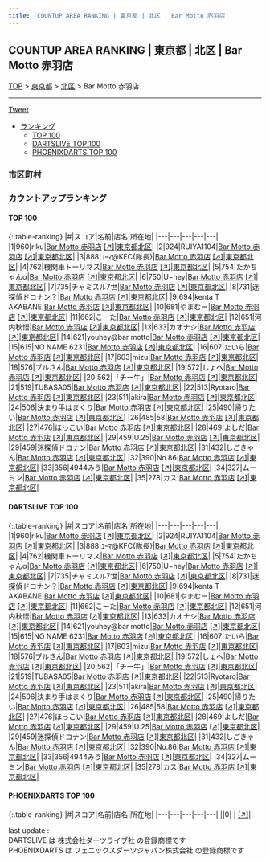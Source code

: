 ```yaml
---
title: 'COUNTUP AREA RANKING | 東京都 | 北区 | Bar Motto 赤羽店'
---
```

## COUNTUP AREA RANKING | 東京都 | 北区 | Bar Motto 赤羽店

[TOP](/darts/rank/) > [東京都](/darts/rank/東京都/) > [北区](/darts/rank/東京都/北区/) > Bar Motto 赤羽店

___

<a href="https://twitter.com/share?ref_src=twsrc%5Etfw" data-text="COUNTUP AREA RANKING | 東京都北区Bar Motto 赤羽店" class="twitter-share-button" data-hashtags="DARTSLIVE,PHOENIXDARTS,darts,ダーツ" data-show-count="false">Tweet</a>

* [ランキング](#カウントアップランキング)
    * [TOP 100](#top-100)
    * [DARTSLIVE TOP 100](#dartslive-top-100)
    * [PHOENIXDARTS TOP 100](#phoenixdarts-top-100)

### 市区町村

<ul>

</ul>

### カウントアップランキング

#### TOP 100



{:.table-ranking}
|#|スコア|名前|店名|所在地|
|---|---|---|---|---|
|1|960|<span class="rank-name-dl">riku</span>|<a href="/darts/rank/shops/94853cb54bdf969c0d9b047a20a7ba1e.html">Bar Motto 赤羽店</a> <a href="https://search.dartslive.com/jp/shop/94853cb54bdf969c0d9b047a20a7ba1e">[↗]</a>|<a href="/darts/rank/東京都/北区">東京都北区</a>|
|2|924|<span class="rank-name-dl">RUIYA1104</span>|<a href="/darts/rank/shops/94853cb54bdf969c0d9b047a20a7ba1e.html">Bar Motto 赤羽店</a> <a href="https://search.dartslive.com/jp/shop/94853cb54bdf969c0d9b047a20a7ba1e">[↗]</a>|<a href="/darts/rank/東京都/北区">東京都北区</a>|
|3|888|<span class="rank-name-dl">ﾕｰﾏ@KFC{隊長}</span>|<a href="/darts/rank/shops/94853cb54bdf969c0d9b047a20a7ba1e.html">Bar Motto 赤羽店</a> <a href="https://search.dartslive.com/jp/shop/94853cb54bdf969c0d9b047a20a7ba1e">[↗]</a>|<a href="/darts/rank/東京都/北区">東京都北区</a>|
|4|762|<span class="rank-name-dl">機関車トーリマス</span>|<a href="/darts/rank/shops/94853cb54bdf969c0d9b047a20a7ba1e.html">Bar Motto 赤羽店</a> <a href="https://search.dartslive.com/jp/shop/94853cb54bdf969c0d9b047a20a7ba1e">[↗]</a>|<a href="/darts/rank/東京都/北区">東京都北区</a>|
|5|754|<span class="rank-name-dl">たかちゃんα</span>|<a href="/darts/rank/shops/94853cb54bdf969c0d9b047a20a7ba1e.html">Bar Motto 赤羽店</a> <a href="https://search.dartslive.com/jp/shop/94853cb54bdf969c0d9b047a20a7ba1e">[↗]</a>|<a href="/darts/rank/東京都/北区">東京都北区</a>|
|6|750|<span class="rank-name-dl">U−hey</span>|<a href="/darts/rank/shops/94853cb54bdf969c0d9b047a20a7ba1e.html">Bar Motto 赤羽店</a> <a href="https://search.dartslive.com/jp/shop/94853cb54bdf969c0d9b047a20a7ba1e">[↗]</a>|<a href="/darts/rank/東京都/北区">東京都北区</a>|
|7|735|<span class="rank-name-dl">チャミスル7世</span>|<a href="/darts/rank/shops/94853cb54bdf969c0d9b047a20a7ba1e.html">Bar Motto 赤羽店</a> <a href="https://search.dartslive.com/jp/shop/94853cb54bdf969c0d9b047a20a7ba1e">[↗]</a>|<a href="/darts/rank/東京都/北区">東京都北区</a>|
|8|731|<span class="rank-name-dl">迷探偵ドコナン？</span>|<a href="/darts/rank/shops/94853cb54bdf969c0d9b047a20a7ba1e.html">Bar Motto 赤羽店</a> <a href="https://search.dartslive.com/jp/shop/94853cb54bdf969c0d9b047a20a7ba1e">[↗]</a>|<a href="/darts/rank/東京都/北区">東京都北区</a>|
|9|694|<span class="rank-name-dl">kenta T AKABANE</span>|<a href="/darts/rank/shops/94853cb54bdf969c0d9b047a20a7ba1e.html">Bar Motto 赤羽店</a> <a href="https://search.dartslive.com/jp/shop/94853cb54bdf969c0d9b047a20a7ba1e">[↗]</a>|<a href="/darts/rank/東京都/北区">東京都北区</a>|
|10|681|<span class="rank-name-dl">やまむー</span>|<a href="/darts/rank/shops/94853cb54bdf969c0d9b047a20a7ba1e.html">Bar Motto 赤羽店</a> <a href="https://search.dartslive.com/jp/shop/94853cb54bdf969c0d9b047a20a7ba1e">[↗]</a>|<a href="/darts/rank/東京都/北区">東京都北区</a>|
|11|662|<span class="rank-name-dl">こーた</span>|<a href="/darts/rank/shops/94853cb54bdf969c0d9b047a20a7ba1e.html">Bar Motto 赤羽店</a> <a href="https://search.dartslive.com/jp/shop/94853cb54bdf969c0d9b047a20a7ba1e">[↗]</a>|<a href="/darts/rank/東京都/北区">東京都北区</a>|
|12|651|<span class="rank-name-dl">河内秋悟</span>|<a href="/darts/rank/shops/94853cb54bdf969c0d9b047a20a7ba1e.html">Bar Motto 赤羽店</a> <a href="https://search.dartslive.com/jp/shop/94853cb54bdf969c0d9b047a20a7ba1e">[↗]</a>|<a href="/darts/rank/東京都/北区">東京都北区</a>|
|13|633|<span class="rank-name-dl">カオナシ</span>|<a href="/darts/rank/shops/94853cb54bdf969c0d9b047a20a7ba1e.html">Bar Motto 赤羽店</a> <a href="https://search.dartslive.com/jp/shop/94853cb54bdf969c0d9b047a20a7ba1e">[↗]</a>|<a href="/darts/rank/東京都/北区">東京都北区</a>|
|14|621|<span class="rank-name-dl">youhey@bar motto</span>|<a href="/darts/rank/shops/94853cb54bdf969c0d9b047a20a7ba1e.html">Bar Motto 赤羽店</a> <a href="https://search.dartslive.com/jp/shop/94853cb54bdf969c0d9b047a20a7ba1e">[↗]</a>|<a href="/darts/rank/東京都/北区">東京都北区</a>|
|15|615|<span class="rank-name-dl">NO NAME 6231</span>|<a href="/darts/rank/shops/94853cb54bdf969c0d9b047a20a7ba1e.html">Bar Motto 赤羽店</a> <a href="https://search.dartslive.com/jp/shop/94853cb54bdf969c0d9b047a20a7ba1e">[↗]</a>|<a href="/darts/rank/東京都/北区">東京都北区</a>|
|16|607|<span class="rank-name-dl">たいら</span>|<a href="/darts/rank/shops/94853cb54bdf969c0d9b047a20a7ba1e.html">Bar Motto 赤羽店</a> <a href="https://search.dartslive.com/jp/shop/94853cb54bdf969c0d9b047a20a7ba1e">[↗]</a>|<a href="/darts/rank/東京都/北区">東京都北区</a>|
|17|603|<span class="rank-name-dl">mizu</span>|<a href="/darts/rank/shops/94853cb54bdf969c0d9b047a20a7ba1e.html">Bar Motto 赤羽店</a> <a href="https://search.dartslive.com/jp/shop/94853cb54bdf969c0d9b047a20a7ba1e">[↗]</a>|<a href="/darts/rank/東京都/北区">東京都北区</a>|
|18|576|<span class="rank-name-dl">ブルさん</span>|<a href="/darts/rank/shops/94853cb54bdf969c0d9b047a20a7ba1e.html">Bar Motto 赤羽店</a> <a href="https://search.dartslive.com/jp/shop/94853cb54bdf969c0d9b047a20a7ba1e">[↗]</a>|<a href="/darts/rank/東京都/北区">東京都北区</a>|
|19|572|<span class="rank-name-dl">しょへ</span>|<a href="/darts/rank/shops/94853cb54bdf969c0d9b047a20a7ba1e.html">Bar Motto 赤羽店</a> <a href="https://search.dartslive.com/jp/shop/94853cb54bdf969c0d9b047a20a7ba1e">[↗]</a>|<a href="/darts/rank/東京都/北区">東京都北区</a>|
|20|562|<span class="rank-name-dl">「チー牛」</span>|<a href="/darts/rank/shops/94853cb54bdf969c0d9b047a20a7ba1e.html">Bar Motto 赤羽店</a> <a href="https://search.dartslive.com/jp/shop/94853cb54bdf969c0d9b047a20a7ba1e">[↗]</a>|<a href="/darts/rank/東京都/北区">東京都北区</a>|
|21|519|<span class="rank-name-dl">TUBASA05</span>|<a href="/darts/rank/shops/94853cb54bdf969c0d9b047a20a7ba1e.html">Bar Motto 赤羽店</a> <a href="https://search.dartslive.com/jp/shop/94853cb54bdf969c0d9b047a20a7ba1e">[↗]</a>|<a href="/darts/rank/東京都/北区">東京都北区</a>|
|22|513|<span class="rank-name-dl">Ryotaro</span>|<a href="/darts/rank/shops/94853cb54bdf969c0d9b047a20a7ba1e.html">Bar Motto 赤羽店</a> <a href="https://search.dartslive.com/jp/shop/94853cb54bdf969c0d9b047a20a7ba1e">[↗]</a>|<a href="/darts/rank/東京都/北区">東京都北区</a>|
|23|511|<span class="rank-name-dl">akira</span>|<a href="/darts/rank/shops/94853cb54bdf969c0d9b047a20a7ba1e.html">Bar Motto 赤羽店</a> <a href="https://search.dartslive.com/jp/shop/94853cb54bdf969c0d9b047a20a7ba1e">[↗]</a>|<a href="/darts/rank/東京都/北区">東京都北区</a>|
|24|506|<span class="rank-name-dl">決まり手はまくり</span>|<a href="/darts/rank/shops/94853cb54bdf969c0d9b047a20a7ba1e.html">Bar Motto 赤羽店</a> <a href="https://search.dartslive.com/jp/shop/94853cb54bdf969c0d9b047a20a7ba1e">[↗]</a>|<a href="/darts/rank/東京都/北区">東京都北区</a>|
|25|490|<span class="rank-name-dl">帰りたい</span>|<a href="/darts/rank/shops/94853cb54bdf969c0d9b047a20a7ba1e.html">Bar Motto 赤羽店</a> <a href="https://search.dartslive.com/jp/shop/94853cb54bdf969c0d9b047a20a7ba1e">[↗]</a>|<a href="/darts/rank/東京都/北区">東京都北区</a>|
|26|485|<span class="rank-name-dl">58</span>|<a href="/darts/rank/shops/94853cb54bdf969c0d9b047a20a7ba1e.html">Bar Motto 赤羽店</a> <a href="https://search.dartslive.com/jp/shop/94853cb54bdf969c0d9b047a20a7ba1e">[↗]</a>|<a href="/darts/rank/東京都/北区">東京都北区</a>|
|27|476|<span class="rank-name-dl">ほっこい</span>|<a href="/darts/rank/shops/94853cb54bdf969c0d9b047a20a7ba1e.html">Bar Motto 赤羽店</a> <a href="https://search.dartslive.com/jp/shop/94853cb54bdf969c0d9b047a20a7ba1e">[↗]</a>|<a href="/darts/rank/東京都/北区">東京都北区</a>|
|28|469|<span class="rank-name-dl">よしだ</span>|<a href="/darts/rank/shops/94853cb54bdf969c0d9b047a20a7ba1e.html">Bar Motto 赤羽店</a> <a href="https://search.dartslive.com/jp/shop/94853cb54bdf969c0d9b047a20a7ba1e">[↗]</a>|<a href="/darts/rank/東京都/北区">東京都北区</a>|
|29|459|<span class="rank-name-dl">U.25</span>|<a href="/darts/rank/shops/94853cb54bdf969c0d9b047a20a7ba1e.html">Bar Motto 赤羽店</a> <a href="https://search.dartslive.com/jp/shop/94853cb54bdf969c0d9b047a20a7ba1e">[↗]</a>|<a href="/darts/rank/東京都/北区">東京都北区</a>|
|29|459|<span class="rank-name-dl">迷探偵ドコナン</span>|<a href="/darts/rank/shops/94853cb54bdf969c0d9b047a20a7ba1e.html">Bar Motto 赤羽店</a> <a href="https://search.dartslive.com/jp/shop/94853cb54bdf969c0d9b047a20a7ba1e">[↗]</a>|<a href="/darts/rank/東京都/北区">東京都北区</a>|
|31|432|<span class="rank-name-dl">しごきゃん</span>|<a href="/darts/rank/shops/94853cb54bdf969c0d9b047a20a7ba1e.html">Bar Motto 赤羽店</a> <a href="https://search.dartslive.com/jp/shop/94853cb54bdf969c0d9b047a20a7ba1e">[↗]</a>|<a href="/darts/rank/東京都/北区">東京都北区</a>|
|32|390|<span class="rank-name-dl">No.86</span>|<a href="/darts/rank/shops/94853cb54bdf969c0d9b047a20a7ba1e.html">Bar Motto 赤羽店</a> <a href="https://search.dartslive.com/jp/shop/94853cb54bdf969c0d9b047a20a7ba1e">[↗]</a>|<a href="/darts/rank/東京都/北区">東京都北区</a>|
|33|356|<span class="rank-name-dl">4944みう</span>|<a href="/darts/rank/shops/94853cb54bdf969c0d9b047a20a7ba1e.html">Bar Motto 赤羽店</a> <a href="https://search.dartslive.com/jp/shop/94853cb54bdf969c0d9b047a20a7ba1e">[↗]</a>|<a href="/darts/rank/東京都/北区">東京都北区</a>|
|34|327|<span class="rank-name-dl">ムーミン</span>|<a href="/darts/rank/shops/94853cb54bdf969c0d9b047a20a7ba1e.html">Bar Motto 赤羽店</a> <a href="https://search.dartslive.com/jp/shop/94853cb54bdf969c0d9b047a20a7ba1e">[↗]</a>|<a href="/darts/rank/東京都/北区">東京都北区</a>|
|35|278|<span class="rank-name-dl">カス</span>|<a href="/darts/rank/shops/94853cb54bdf969c0d9b047a20a7ba1e.html">Bar Motto 赤羽店</a> <a href="https://search.dartslive.com/jp/shop/94853cb54bdf969c0d9b047a20a7ba1e">[↗]</a>|<a href="/darts/rank/東京都/北区">東京都北区</a>|


#### DARTSLIVE TOP 100



{:.table-ranking}
|#|スコア|名前|店名|所在地|
|---|---|---|---|---|
|1|960|<span class="rank-name-dl">riku</span>|<a href="/darts/rank/shops/94853cb54bdf969c0d9b047a20a7ba1e.html">Bar Motto 赤羽店</a> <a href="https://search.dartslive.com/jp/shop/94853cb54bdf969c0d9b047a20a7ba1e">[↗]</a>|<a href="/darts/rank/東京都/北区">東京都北区</a>|
|2|924|<span class="rank-name-dl">RUIYA1104</span>|<a href="/darts/rank/shops/94853cb54bdf969c0d9b047a20a7ba1e.html">Bar Motto 赤羽店</a> <a href="https://search.dartslive.com/jp/shop/94853cb54bdf969c0d9b047a20a7ba1e">[↗]</a>|<a href="/darts/rank/東京都/北区">東京都北区</a>|
|3|888|<span class="rank-name-dl">ﾕｰﾏ@KFC{隊長}</span>|<a href="/darts/rank/shops/94853cb54bdf969c0d9b047a20a7ba1e.html">Bar Motto 赤羽店</a> <a href="https://search.dartslive.com/jp/shop/94853cb54bdf969c0d9b047a20a7ba1e">[↗]</a>|<a href="/darts/rank/東京都/北区">東京都北区</a>|
|4|762|<span class="rank-name-dl">機関車トーリマス</span>|<a href="/darts/rank/shops/94853cb54bdf969c0d9b047a20a7ba1e.html">Bar Motto 赤羽店</a> <a href="https://search.dartslive.com/jp/shop/94853cb54bdf969c0d9b047a20a7ba1e">[↗]</a>|<a href="/darts/rank/東京都/北区">東京都北区</a>|
|5|754|<span class="rank-name-dl">たかちゃんα</span>|<a href="/darts/rank/shops/94853cb54bdf969c0d9b047a20a7ba1e.html">Bar Motto 赤羽店</a> <a href="https://search.dartslive.com/jp/shop/94853cb54bdf969c0d9b047a20a7ba1e">[↗]</a>|<a href="/darts/rank/東京都/北区">東京都北区</a>|
|6|750|<span class="rank-name-dl">U−hey</span>|<a href="/darts/rank/shops/94853cb54bdf969c0d9b047a20a7ba1e.html">Bar Motto 赤羽店</a> <a href="https://search.dartslive.com/jp/shop/94853cb54bdf969c0d9b047a20a7ba1e">[↗]</a>|<a href="/darts/rank/東京都/北区">東京都北区</a>|
|7|735|<span class="rank-name-dl">チャミスル7世</span>|<a href="/darts/rank/shops/94853cb54bdf969c0d9b047a20a7ba1e.html">Bar Motto 赤羽店</a> <a href="https://search.dartslive.com/jp/shop/94853cb54bdf969c0d9b047a20a7ba1e">[↗]</a>|<a href="/darts/rank/東京都/北区">東京都北区</a>|
|8|731|<span class="rank-name-dl">迷探偵ドコナン？</span>|<a href="/darts/rank/shops/94853cb54bdf969c0d9b047a20a7ba1e.html">Bar Motto 赤羽店</a> <a href="https://search.dartslive.com/jp/shop/94853cb54bdf969c0d9b047a20a7ba1e">[↗]</a>|<a href="/darts/rank/東京都/北区">東京都北区</a>|
|9|694|<span class="rank-name-dl">kenta T AKABANE</span>|<a href="/darts/rank/shops/94853cb54bdf969c0d9b047a20a7ba1e.html">Bar Motto 赤羽店</a> <a href="https://search.dartslive.com/jp/shop/94853cb54bdf969c0d9b047a20a7ba1e">[↗]</a>|<a href="/darts/rank/東京都/北区">東京都北区</a>|
|10|681|<span class="rank-name-dl">やまむー</span>|<a href="/darts/rank/shops/94853cb54bdf969c0d9b047a20a7ba1e.html">Bar Motto 赤羽店</a> <a href="https://search.dartslive.com/jp/shop/94853cb54bdf969c0d9b047a20a7ba1e">[↗]</a>|<a href="/darts/rank/東京都/北区">東京都北区</a>|
|11|662|<span class="rank-name-dl">こーた</span>|<a href="/darts/rank/shops/94853cb54bdf969c0d9b047a20a7ba1e.html">Bar Motto 赤羽店</a> <a href="https://search.dartslive.com/jp/shop/94853cb54bdf969c0d9b047a20a7ba1e">[↗]</a>|<a href="/darts/rank/東京都/北区">東京都北区</a>|
|12|651|<span class="rank-name-dl">河内秋悟</span>|<a href="/darts/rank/shops/94853cb54bdf969c0d9b047a20a7ba1e.html">Bar Motto 赤羽店</a> <a href="https://search.dartslive.com/jp/shop/94853cb54bdf969c0d9b047a20a7ba1e">[↗]</a>|<a href="/darts/rank/東京都/北区">東京都北区</a>|
|13|633|<span class="rank-name-dl">カオナシ</span>|<a href="/darts/rank/shops/94853cb54bdf969c0d9b047a20a7ba1e.html">Bar Motto 赤羽店</a> <a href="https://search.dartslive.com/jp/shop/94853cb54bdf969c0d9b047a20a7ba1e">[↗]</a>|<a href="/darts/rank/東京都/北区">東京都北区</a>|
|14|621|<span class="rank-name-dl">youhey@bar motto</span>|<a href="/darts/rank/shops/94853cb54bdf969c0d9b047a20a7ba1e.html">Bar Motto 赤羽店</a> <a href="https://search.dartslive.com/jp/shop/94853cb54bdf969c0d9b047a20a7ba1e">[↗]</a>|<a href="/darts/rank/東京都/北区">東京都北区</a>|
|15|615|<span class="rank-name-dl">NO NAME 6231</span>|<a href="/darts/rank/shops/94853cb54bdf969c0d9b047a20a7ba1e.html">Bar Motto 赤羽店</a> <a href="https://search.dartslive.com/jp/shop/94853cb54bdf969c0d9b047a20a7ba1e">[↗]</a>|<a href="/darts/rank/東京都/北区">東京都北区</a>|
|16|607|<span class="rank-name-dl">たいら</span>|<a href="/darts/rank/shops/94853cb54bdf969c0d9b047a20a7ba1e.html">Bar Motto 赤羽店</a> <a href="https://search.dartslive.com/jp/shop/94853cb54bdf969c0d9b047a20a7ba1e">[↗]</a>|<a href="/darts/rank/東京都/北区">東京都北区</a>|
|17|603|<span class="rank-name-dl">mizu</span>|<a href="/darts/rank/shops/94853cb54bdf969c0d9b047a20a7ba1e.html">Bar Motto 赤羽店</a> <a href="https://search.dartslive.com/jp/shop/94853cb54bdf969c0d9b047a20a7ba1e">[↗]</a>|<a href="/darts/rank/東京都/北区">東京都北区</a>|
|18|576|<span class="rank-name-dl">ブルさん</span>|<a href="/darts/rank/shops/94853cb54bdf969c0d9b047a20a7ba1e.html">Bar Motto 赤羽店</a> <a href="https://search.dartslive.com/jp/shop/94853cb54bdf969c0d9b047a20a7ba1e">[↗]</a>|<a href="/darts/rank/東京都/北区">東京都北区</a>|
|19|572|<span class="rank-name-dl">しょへ</span>|<a href="/darts/rank/shops/94853cb54bdf969c0d9b047a20a7ba1e.html">Bar Motto 赤羽店</a> <a href="https://search.dartslive.com/jp/shop/94853cb54bdf969c0d9b047a20a7ba1e">[↗]</a>|<a href="/darts/rank/東京都/北区">東京都北区</a>|
|20|562|<span class="rank-name-dl">「チー牛」</span>|<a href="/darts/rank/shops/94853cb54bdf969c0d9b047a20a7ba1e.html">Bar Motto 赤羽店</a> <a href="https://search.dartslive.com/jp/shop/94853cb54bdf969c0d9b047a20a7ba1e">[↗]</a>|<a href="/darts/rank/東京都/北区">東京都北区</a>|
|21|519|<span class="rank-name-dl">TUBASA05</span>|<a href="/darts/rank/shops/94853cb54bdf969c0d9b047a20a7ba1e.html">Bar Motto 赤羽店</a> <a href="https://search.dartslive.com/jp/shop/94853cb54bdf969c0d9b047a20a7ba1e">[↗]</a>|<a href="/darts/rank/東京都/北区">東京都北区</a>|
|22|513|<span class="rank-name-dl">Ryotaro</span>|<a href="/darts/rank/shops/94853cb54bdf969c0d9b047a20a7ba1e.html">Bar Motto 赤羽店</a> <a href="https://search.dartslive.com/jp/shop/94853cb54bdf969c0d9b047a20a7ba1e">[↗]</a>|<a href="/darts/rank/東京都/北区">東京都北区</a>|
|23|511|<span class="rank-name-dl">akira</span>|<a href="/darts/rank/shops/94853cb54bdf969c0d9b047a20a7ba1e.html">Bar Motto 赤羽店</a> <a href="https://search.dartslive.com/jp/shop/94853cb54bdf969c0d9b047a20a7ba1e">[↗]</a>|<a href="/darts/rank/東京都/北区">東京都北区</a>|
|24|506|<span class="rank-name-dl">決まり手はまくり</span>|<a href="/darts/rank/shops/94853cb54bdf969c0d9b047a20a7ba1e.html">Bar Motto 赤羽店</a> <a href="https://search.dartslive.com/jp/shop/94853cb54bdf969c0d9b047a20a7ba1e">[↗]</a>|<a href="/darts/rank/東京都/北区">東京都北区</a>|
|25|490|<span class="rank-name-dl">帰りたい</span>|<a href="/darts/rank/shops/94853cb54bdf969c0d9b047a20a7ba1e.html">Bar Motto 赤羽店</a> <a href="https://search.dartslive.com/jp/shop/94853cb54bdf969c0d9b047a20a7ba1e">[↗]</a>|<a href="/darts/rank/東京都/北区">東京都北区</a>|
|26|485|<span class="rank-name-dl">58</span>|<a href="/darts/rank/shops/94853cb54bdf969c0d9b047a20a7ba1e.html">Bar Motto 赤羽店</a> <a href="https://search.dartslive.com/jp/shop/94853cb54bdf969c0d9b047a20a7ba1e">[↗]</a>|<a href="/darts/rank/東京都/北区">東京都北区</a>|
|27|476|<span class="rank-name-dl">ほっこい</span>|<a href="/darts/rank/shops/94853cb54bdf969c0d9b047a20a7ba1e.html">Bar Motto 赤羽店</a> <a href="https://search.dartslive.com/jp/shop/94853cb54bdf969c0d9b047a20a7ba1e">[↗]</a>|<a href="/darts/rank/東京都/北区">東京都北区</a>|
|28|469|<span class="rank-name-dl">よしだ</span>|<a href="/darts/rank/shops/94853cb54bdf969c0d9b047a20a7ba1e.html">Bar Motto 赤羽店</a> <a href="https://search.dartslive.com/jp/shop/94853cb54bdf969c0d9b047a20a7ba1e">[↗]</a>|<a href="/darts/rank/東京都/北区">東京都北区</a>|
|29|459|<span class="rank-name-dl">U.25</span>|<a href="/darts/rank/shops/94853cb54bdf969c0d9b047a20a7ba1e.html">Bar Motto 赤羽店</a> <a href="https://search.dartslive.com/jp/shop/94853cb54bdf969c0d9b047a20a7ba1e">[↗]</a>|<a href="/darts/rank/東京都/北区">東京都北区</a>|
|29|459|<span class="rank-name-dl">迷探偵ドコナン</span>|<a href="/darts/rank/shops/94853cb54bdf969c0d9b047a20a7ba1e.html">Bar Motto 赤羽店</a> <a href="https://search.dartslive.com/jp/shop/94853cb54bdf969c0d9b047a20a7ba1e">[↗]</a>|<a href="/darts/rank/東京都/北区">東京都北区</a>|
|31|432|<span class="rank-name-dl">しごきゃん</span>|<a href="/darts/rank/shops/94853cb54bdf969c0d9b047a20a7ba1e.html">Bar Motto 赤羽店</a> <a href="https://search.dartslive.com/jp/shop/94853cb54bdf969c0d9b047a20a7ba1e">[↗]</a>|<a href="/darts/rank/東京都/北区">東京都北区</a>|
|32|390|<span class="rank-name-dl">No.86</span>|<a href="/darts/rank/shops/94853cb54bdf969c0d9b047a20a7ba1e.html">Bar Motto 赤羽店</a> <a href="https://search.dartslive.com/jp/shop/94853cb54bdf969c0d9b047a20a7ba1e">[↗]</a>|<a href="/darts/rank/東京都/北区">東京都北区</a>|
|33|356|<span class="rank-name-dl">4944みう</span>|<a href="/darts/rank/shops/94853cb54bdf969c0d9b047a20a7ba1e.html">Bar Motto 赤羽店</a> <a href="https://search.dartslive.com/jp/shop/94853cb54bdf969c0d9b047a20a7ba1e">[↗]</a>|<a href="/darts/rank/東京都/北区">東京都北区</a>|
|34|327|<span class="rank-name-dl">ムーミン</span>|<a href="/darts/rank/shops/94853cb54bdf969c0d9b047a20a7ba1e.html">Bar Motto 赤羽店</a> <a href="https://search.dartslive.com/jp/shop/94853cb54bdf969c0d9b047a20a7ba1e">[↗]</a>|<a href="/darts/rank/東京都/北区">東京都北区</a>|
|35|278|<span class="rank-name-dl">カス</span>|<a href="/darts/rank/shops/94853cb54bdf969c0d9b047a20a7ba1e.html">Bar Motto 赤羽店</a> <a href="https://search.dartslive.com/jp/shop/94853cb54bdf969c0d9b047a20a7ba1e">[↗]</a>|<a href="/darts/rank/東京都/北区">東京都北区</a>|


#### PHOENIXDARTS TOP 100



{:.table-ranking}
|#|スコア|名前|店名|所在地|
|---|---|---|---|---|
||0|<span class="rank-name-dl"> </span>|<a href="/darts/rank/shops/.html"></a> <a href="">[↗]</a>|<a href="/darts/rank//"></a>|


<div class="footer border-top border-gray-light mt-5 pt-3 text-right text-gray">
    last update : <span style="font-weight: italic" id="foot_last_modified"></span><br />
    DARTSLIVE は 株式会社ダーツライブ社 の登録商標です<br />
    PHOENIXDARTS は フェニックスダーツジャパン株式会社 の登録商標です<br />
</div>

<script src="https://cdnjs.cloudflare.com/ajax/libs/jquery.tablesorter/2.31.3/js/jquery.tablesorter.min.js" integrity="sha512-qzgd5cYSZcosqpzpn7zF2ZId8f/8CHmFKZ8j7mU4OUXTNRd5g+ZHBPsgKEwoqxCtdQvExE5LprwwPAgoicguNg==" crossorigin="anonymous" referrerpolicy="no-referrer"></script>
<link rel="stylesheet" href="https://cdnjs.cloudflare.com/ajax/libs/jquery.tablesorter/2.31.3/css/theme.default.min.css" integrity="sha512-wghhOJkjQX0Lh3NSWvNKeZ0ZpNn+SPVXX1Qyc9OCaogADktxrBiBdKGDoqVUOyhStvMBmJQ8ZdMHiR3wuEq8+w==" crossorigin="anonymous" referrerpolicy="no-referrer" />
<script>
$(function() {
    $(".table-ranking").tablesorter({sortList:[[0, 0]]});
    $("#foot_last_modified").text(formatDate(new Date(document.lastModified), 'yyyy-MM-dd HH:mm:ss'));
});
</script>

<script async src="https://platform.twitter.com/widgets.js" charset="utf-8"></script>